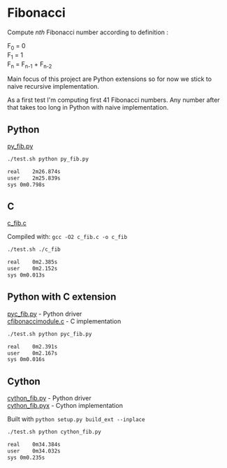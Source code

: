 # Fibonacci

Compute *nth* Fibonacci number according to definition :

F<sub>0</sub> = 0  
F<sub>1</sub> = 1  
F<sub>n</sub> = F<sub>n-1</sub> + F<sub>n-2</sub>

Main focus of this project are Python extensions so for now we stick to naive recursive implementation.

As a first test I'm computing first 41 Fibonacci numbers. Any number after that takes too long in Python with naive implementation.

## Python

[py_fib.py](https://github.com/msztylko/python-extensions/blob/master/fibonacci/py_fib.py)

```bash
./test.sh python py_fib.py                                                     

real	2m26.874s
user	2m25.839s
sys	0m0.798s
```

## C

[c_fib.c](https://github.com/msztylko/python-extensions/blob/master/fibonacci/c_fib.c)

Compiled with: `gcc -O2 c_fib.c -o c_fib`

```bash
./test.sh ./c_fib                                                              

real	0m2.385s
user	0m2.152s
sys	0m0.013s
```

## Python with C extension

[pyc_fib.py](https://github.com/msztylko/python-extensions/blob/master/fibonacci/pyc_fib.py) - Python driver  
[cfibonaccimodule.c](https://github.com/msztylko/python-extensions/blob/master/fibonacci/cfibonaccimodule.c) - C implementation

```bash
./test.sh python pyc_fib.py                                                     

real	0m2.391s
user	0m2.167s
sys	0m0.016s
```

## Cython

[cython_fib.py](https://github.com/msztylko/python-extensions/blob/master/fibonacci/cython_fib.py) - Python driver  
[cython_fib.pyx](https://github.com/msztylko/python-extensions/blob/master/fibonacci/cython_fib.pyx) - Cython implementation

Built with `python setup.py build_ext --inplace`

```bash
./test.sh python cython_fib.py                                                 

real	0m34.384s
user	0m34.032s
sys	0m0.235s
```
